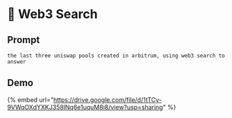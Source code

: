 # 🎨 Web3 Search

## Prompt

```
the last three uniswap pools created in arbitrum, using web3 search to answer
```

## Demo

{% embed url="https://drive.google.com/file/d/1tTCy-9VWqOXdYXKJ358lNq6e1uquM8i8/view?usp=sharing" %}
